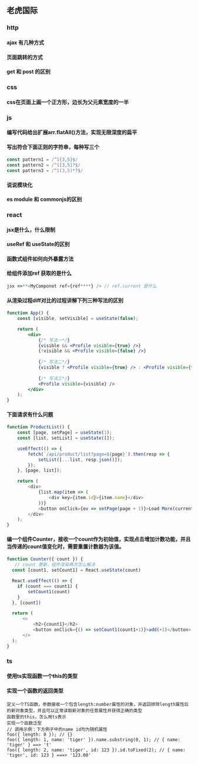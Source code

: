 ## 老虎国际

### http

#### ajax 有几种方式

#### 页面跳转的方式

#### get 和 post 的区别

### css

#### css在页面上画一个正方形，边长为父元素宽度的一半

### js

#### 编写代码给出扩展arr.flatAll()方法，实现无限深度的扁平

#### 写出符合下面正则的字符串，每种写三个

```js
const pattern1 = /^1{3,5}$/
const pattern2 = /^1[3,5]?$/
const pattern3 = /^1(3,5)*?$/
```

#### 说说模块化

#### es module 和 commonjs的区别

### react

#### jsx是什么，什么限制

#### useRef 和 useState的区别

#### 函数式组件如何向外暴露方法

#### 给组件添加ref 获取的是什么

```js
jsx =>**<MyComponet ref={ref****} /> // ref.current 是什么
```

#### 从渲染过程diff对比的过程讲解下列三种写法的区别

```jsx
function App() {
    const [visible, setVisible] = useState(false);

    return (
        <div>
            {/* 写法一*/}
            {visible && <Profile visible={true} />}
            {!visible && <Profile visible={false} />}
            
            {/* 写法二*/}
            {visible ? <Profile visible={true} /> : <Profile visible={false} />}
            
            {/* 写法三*/}
            <Profile visible={visible} />
        </div>
    );
}
```

#### 下面请求有什么问题

```js
function ProductList() {
    const [page, setPage] = useState(1);
    const [list, setList] = useState([]);

    useEffect(() => {
        fetch(`/api/product/list?page=${page}`).then(resp => {
            setList([...list, resp.json()]);
        });
    }, [page, list]);

    return (
        <div>
            {list.map(item => (
                <div key={item.id}>{item.name}</div>
            ))}
            <button onClick={ev => setPage(page + 1)}>Load More(current page {page})</button>
        </div>
    );
}
```

#### 编一个组件Counter，接收一个count作为初始值，实现点击增加计数功能，并且当传递的count值变化时，需要重置计数器为该值。

```js
function Counter({ count }) {
   // count 更新，组件渲染两次怎么解决
  const [count1, setCount1] = React.useState(count)

  React.useEffect(() => {
    if (count === count1) {
        setCount1(count)
    }
  }, [count])

  return (
      <>
          <h2>{count1}</h2>
          <button onClick={() => setCount1(count1+1)}>add(+1)</button>
      </>
  );
}
```

### ts

#### 使用ts实现函数一个this的类型

#### 实现一个函数的返回类型

```
定义一个TS函数，参数接收一个包含length:number属性的对象，并返回排除length属性后的新对象类型，并且可以正常读取新对象的任意属性并获得正确的类型
函数里的this，怎么用ts表示
实现一个函数泛型
// 调用示例：下方例子中的name id均为随机属性
foo({ length: 0 }); // {}
foo({ length: 1, name: 'tiger' }).name.substring(0, 1); // { name: 'tiger' } ==> 't'
foo({ length: 2, name: 'tiger', id: 123 }).id.toFixed(2); // { name: 'tiger', id: 123 } ===> '123.00'
```



